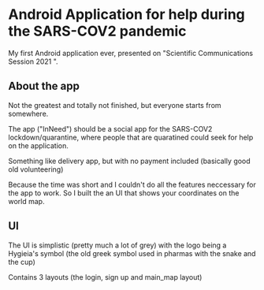 # Android Application for help during the SARS-COV2 pandemic
My first Android application ever, presented on "Scientific Communications Session 2021 ".

## About the app
   Not the greatest and totally not finished, but everyone starts from somewhere.
   
   The app ("InNeed") should be a social app for the SARS-COV2 lockdown/quarantine, where people that are quaratined could seek for help on the application.
   
   Something like delivery app, but with no payment included (basically good old volunteering)
   
   Because the time was short and I couldn't do all the features neccessary for the app to work. So I built the an UI that shows your coordinates on the world map.
  
     
## UI
   The UI is simplistic (pretty much a lot of grey) with the logo being a Hygieia's symbol (the old greek symbol used in pharmas with the snake and the cup)
   
   Contains 3 layouts (the login, sign up and main_map layout)
   
